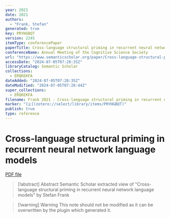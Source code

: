 ```yaml
---
year: 2021
date: 2021
authors:
  - "Frank, Stefan"
generated: true
key: PRYHGBQT
version: 2245
itemType: conferencePaper
paperTitle: Cross-language structural priming in recurrent neural network language models
conferenceName: Annual Meeting of the Cognitive Science Society
url: "https://www.semanticscholar.org/paper/Cross-language-structural-priming-in-recurrent-Frank/03fdef222c6a75caf09e5d5dc190ae55e0cfbbcc"
accessDate: "2024-07-05T07:28:35Z"
libraryCatalog: Semantic Scholar
collections:
  - ERQKEKFA
dateAdded: "2024-07-05T07:28:35Z"
dateModified: "2024-07-05T07:28:44Z"
super_collections:
  - ERQKEKFA
filename: Frank 2021 - Cross-language structural priming in recurrent neural network language models.pdf
marker: "[🇿](zotero://select/library/items/PRYHGBQT)"
publish: true
type: reference
---
```

# Cross-language structural priming in recurrent neural network language models

[PDF file](/Papers/PDFs/Frank%202021%20-%20Cross-language%20structural%20priming%20in%20recurrent%20neural%20network%20language%20models.pdf)

> [!abstract] Abstract
> Semantic Scholar extracted view of "Cross-language structural priming in recurrent neural network language models" by Stefan Frank

>[!warning] Warning
> This note should not be modified as it can be overwritten by the plugin which generated it.

